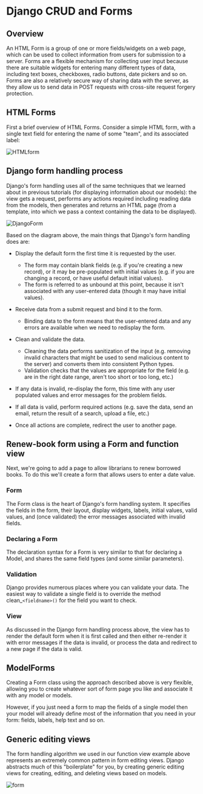 # Django CRUD and Forms

## Overview

An HTML Form is a group of one or more fields/widgets on a web page, which can be used to collect information from users for submission to a server. Forms are a flexible mechanism for collecting user input because there are suitable widgets for entering many different types of data, including text boxes, checkboxes, radio buttons, date pickers and so on. Forms are also a relatively secure way of sharing data with the server, as they allow us to send data in POST requests with cross-site request forgery protection.

## HTML Forms

First a brief overview of HTML Forms. Consider a simple HTML form, with a single text field for entering the name of some "team", and its associated label:

![HTMLform](https://developer.mozilla.org/en-US/docs/Learn/Server-side/Django/Forms/form_example_name_field.png)

## Django form handling process

Django's form handling uses all of the same techniques that we learned about in previous tutorials (for displaying information about our models): the view gets a request, performs any actions required including reading data from the models, then generates and returns an HTML page (from a template, into which we pass a context containing the data to be displayed).

![DjangoForm](https://developer.mozilla.org/en-US/docs/Learn/Server-side/Django/Forms/form_handling_-_standard.png)

Based on the diagram above, the main things that Django's form handling does are:

* Display the default form the first time it is requested by the user.

    * The form may contain blank fields (e.g. if you're creating a new record), or it may be pre-populated with initial values (e.g. if you are changing a record, or have useful default initial values).
    * The form is referred to as unbound at this point, because it isn't associated with any user-entered data (though it may have initial values).
* Receive data from a submit request and bind it to the form.
    * Binding data to the form means that the user-entered data and any errors are available when we need to redisplay the form.
* Clean and validate the data.
    * Cleaning the data performs sanitization of the input (e.g. removing invalid characters that might be used to send malicious content to the server) and converts them into consistent Python types.
    * Validation checks that the values are appropriate for the field (e.g. are in the right date range, aren't too short or too long, etc.)
* If any data is invalid, re-display the form, this time with any user populated values and error messages for the problem fields.
* If all data is valid, perform required actions (e.g. save the data, send an email, return the result of a search, upload a file, etc.)
* Once all actions are complete, redirect the user to another page.

## Renew-book form using a Form and function view

Next, we're going to add a page to allow librarians to renew borrowed books. To do this we'll create a form that allows users to enter a date value.

### Form

The Form class is the heart of Django's form handling system. It specifies the fields in the form, their layout, display widgets, labels, initial values, valid values, and (once validated) the error messages associated with invalid fields.

### Declaring a Form

The declaration syntax for a Form is very similar to that for declaring a Model, and shares the same field types (and some similar parameters).

### Validation

Django provides numerous places where you can validate your data. The easiest way to validate a single field is to override the method clean_`<fieldname>()` for the field you want to check.

### View

As discussed in the Django form handling process above, the view has to render the default form when it is first called and then either re-render it with error messages if the data is invalid, or process the data and redirect to a new page if the data is valid.

## ModelForms

Creating a Form class using the approach described above is very flexible, allowing you to create whatever sort of form page you like and associate it with any model or models.

However, if you just need a form to map the fields of a single model then your model will already define most of the information that you need in your form: fields, labels, help text and so on.

## Generic editing views

The form handling algorithm we used in our function view example above represents an extremely common pattern in form editing views. Django abstracts much of this "boilerplate" for you, by creating generic editing views for creating, editing, and deleting views based on models.

![form](https://developer.mozilla.org/en-US/docs/Learn/Server-side/Django/Forms/forms_example_create_book.png)
